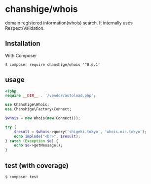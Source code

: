 # chanshige/whois
domain registered information(whois) search. It internally uses Respect/Validation.

## Installation
With Composer
```
$ composer require chanshige/whois '^0.0.1'
```

## usage
```php
<?php
require __DIR__ . '/vendor/autoload.php';

use Chanshige\Whois;
use Chanshige\Factory\Connect;

$whois = new Whois(new Connect());

try {
    $result = $whois->query('shigeki.tokyo', 'whois.nic.tokyo');
    echo implode("<br>", $result);
} catch (Exception $e) {
    echo $e->getMessage();
}
```

## test (with coverage)
`$ composer test`
